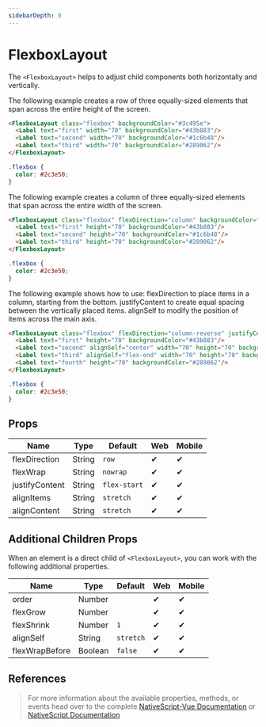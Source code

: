 ```yaml
---
sidebarDepth: 0
---
```


# FlexboxLayout

The `<FlexboxLayout>` helps to adjust child components both horizontally and vertically.

The following example creates a row of three equally-sized elements that span across the entire height of the screen.

<DocExampleBox codeBox="https://codesandbox.io/s/y7k675mwx9?module=%2Fsrc%2FApp.vue">

```html
<FlexboxLayout class="flexbox" backgroundColor="#3c495e">
  <Label text="first" width="70" backgroundColor="#43b883"/>
  <Label text="second" width="70" backgroundColor="#1c6b48"/>
  <Label text="third" width="70" backgroundColor="#289062"/>
</FlexboxLayout>
```

```scss
.flexbox {
  color: #2c3e50;
}
```

<FlexboxLayoutDoc />
</DocExampleBox>

The following example creates a column of three equally-sized elements that span across the entire width of the screen.

<DocExampleBox codeBox="https://codesandbox.io/s/y7k675mwx9">

```html
<FlexboxLayout class="flexbox" flexDirection="column" backgroundColor="#3c495e">
  <Label text="first" height="70" backgroundColor="#43b883"/>
  <Label text="second" height="70" backgroundColor="#1c6b48"/>
  <Label text="third" height="70" backgroundColor="#289062"/>
</FlexboxLayout>
```

```scss
.flexbox {
  color: #2c3e50;
}
```

<FlexboxLayoutColumnDoc />
</DocExampleBox>

The following example shows how to use:
flexDirection to place items in a column, starting from the bottom.
justifyContent to create equal spacing between the vertically placed items.
alignSelf to modify the position of items across the main axis.

<DocExampleBox codeBox="https://codesandbox.io/s/y7k675mwx9">

```html
<FlexboxLayout class="flexbox" flexDirection="column-reverse" justifyContent="space-around" backgroundColor="#3c495e">
  <Label text="first" height="70" backgroundColor="#43b883"/>
  <Label text="second" alignSelf="center" width="70" height="70" backgroundColor="#1c6b48"/>
  <Label text="third" alignSelf="flex-end" width="70" height="70" backgroundColor="#289062"/>
  <Label text="fourth" height="70" backgroundColor="#289062"/>
</FlexboxLayout>
```

```scss
.flexbox {
  color: #2c3e50;
}
```

<FlexboxLayoutColumnReverseDoc />
</DocExampleBox>

## Props

| Name           | Type   | Default      | Web | Mobile |
| -------------- | ------ | ------------ | --- | ------ |
| flexDirection  | String | `row`        | ✔   | ✔      |
| flexWrap       | String | `nowrap`     | ✔   | ✔      |
| justifyContent | String | `flex-start` | ✔   | ✔      |
| alignItems     | String | `stretch`    | ✔   | ✔      |
| alignContent   | String | `stretch`    | ✔   | ✔      |

## Additional Children Props

When an element is a direct child of `<FlexboxLayout>`, you can work with the following additional properties.

| Name           | Type    | Default   | Web | Mobile |
| -------------- | ------- | --------- | --- | ------ |
| order          | Number  |           | ✔   | ✔      |
| flexGrow       | Number  |           | ✔   | ✔      |
| flexShrink     | Number  | `1`       | ✔   | ✔      |
| alignSelf      | String  | `stretch` | ✔   | ✔      |
| flexWrapBefore | Boolean | `false`   | ✔   | ✔      |

## References

> For more information about the available properties, methods, or events head over to the complete [NativeScript-Vue Documentation](https://nativescript-vue.org/en/docs/elements/layouts/flexbox-layout/)
> or [NativeScript Documentation](https://docs.nativescript.org/api-reference/modules/_ui_layouts_flexbox_layout_)
